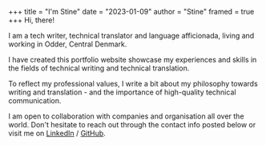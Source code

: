 +++ 
title = "I'm Stine" 
date = "2023-01-09" 
author = "Stine" 
framed = true
+++
Hi, there!

I am a tech writer, technical translator and language afficionada, living and working in Odder, Central Denmark. 

I have created this portfolio website showcase my experiences and skills in the fields of technical writing and technical translation. 

To reflect my professional values, I write a bit about my philosophy towards writing and translation - and the importance of high-quality technical communication. 

I am open to collaboration with companies and organisation all over the world. Don't hesitate to reach out through the contact info posted below or visit me on [LinkedIn](https://www.linkedin.com/in/stinelykkeolsen) / [GitHub](https://www.github.com/StineLykkeOlsen).
